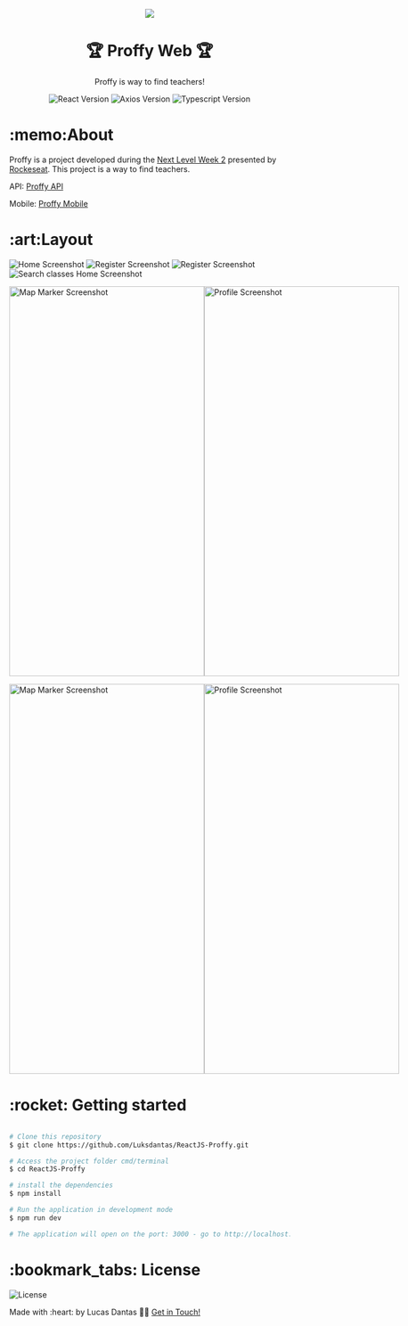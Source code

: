 <p align="center">
<img src="https://github.com/Luksdantas/ReactNative-Proffy/blob/main/src/assets/logo.png"/>
</p>
<h1 align="center">🏆 Proffy Web 🏆</h1>
<p align="center">Proffy is way to find teachers!</p>

<p align="center">
 <img  src="https://img.shields.io/github/package-json/dependency-version/Luksdantas/ReactJS-Proffy/react" alt="React Version">
 <img  src="https://img.shields.io/github/package-json/dependency-version/Luksdantas/ReactJS-Proffy/axios" alt="Axios Version">
 <img  src="https://img.shields.io/github/package-json/dependency-version/Luksdantas/ReactJS-Proffy/typescript" alt="Typescript Version">
</p>

<h1>:memo:About</h1>
<p>Proffy is a project developed during the <a href="https://nextlevelweek.com/">Next Level Week 2</a> presented by <a href="https://www.linkedin.com/school/rocketseat/">Rockeseat</a>. This project is a way to find teachers.</p>
<p>API: <a href="https://github.com/Luksdantas/NodeJS-Proffy">Proffy API</a></p>
<p>Mobile: <a href="https://github.com/Luksdantas/ReactNative-Proffy">Proffy Mobile</a></p>

<h1>:art:Layout</h1>
<img  src="https://github.com/Luksdantas/ReactJS-Proffy/blob/main/screenshots/homepage.png" alt="Home Screenshot">
<img  src="https://github.com/Luksdantas/ReactJS-Proffy/blob/main/screenshots/register1.png" alt="Register Screenshot">
<img  src="https://github.com/Luksdantas/ReactJS-Proffy/blob/main/screenshots/register2.png" alt="Register Screenshot">
<img  src="https://github.com/Luksdantas/ReactJS-Proffy/blob/main/screenshots/searchclasses.png" alt="Search classes Home Screenshot">

<p style="display: flex; flex-direction: row; align: center">
<img  src="https://github.com/Luksdantas/ReactJS-Proffy/blob/main/screenshots/homepagemobile.png" width="350px" height="700px" alt="Map Marker Screenshot">
<img  src="https://github.com/Luksdantas/ReactJS-Proffy/blob/main/screenshots/searchclassesmobile.png" width="350px" height="700px" alt="Profile Screenshot">
</p>
<p style="display: flex; flex-direction: row; align: center">
<img  src="https://github.com/Luksdantas/ReactJS-Proffy/blob/main/screenshots/registermobile1.png" width="350px" height="700px" alt="Map Marker Screenshot">
<img  src="https://github.com/Luksdantas/ReactJS-Proffy/blob/main/screenshots/registermobile2.png" width="350px" height="700px" alt="Profile Screenshot">
</p>


<h1>:rocket: Getting started</h1>

```bash

# Clone this repository
$ git clone https://github.com/Luksdantas/ReactJS-Proffy.git

# Access the project folder cmd/terminal
$ cd ReactJS-Proffy

# install the dependencies
$ npm install

# Run the application in development mode
$ npm run dev

# The application will open on the port: 3000 - go to http://localhost:3000

```

<h1>:bookmark_tabs: License</h1>
 <img  src="https://img.shields.io/github/license/Luksdantas/ReactJS-Proffy" alt="License">
 
 <p>Made with :heart: by Lucas Dantas 👋🏽 <a href="https://www.linkedin.com/in/luksdantas/">Get in Touch!</a></p>
